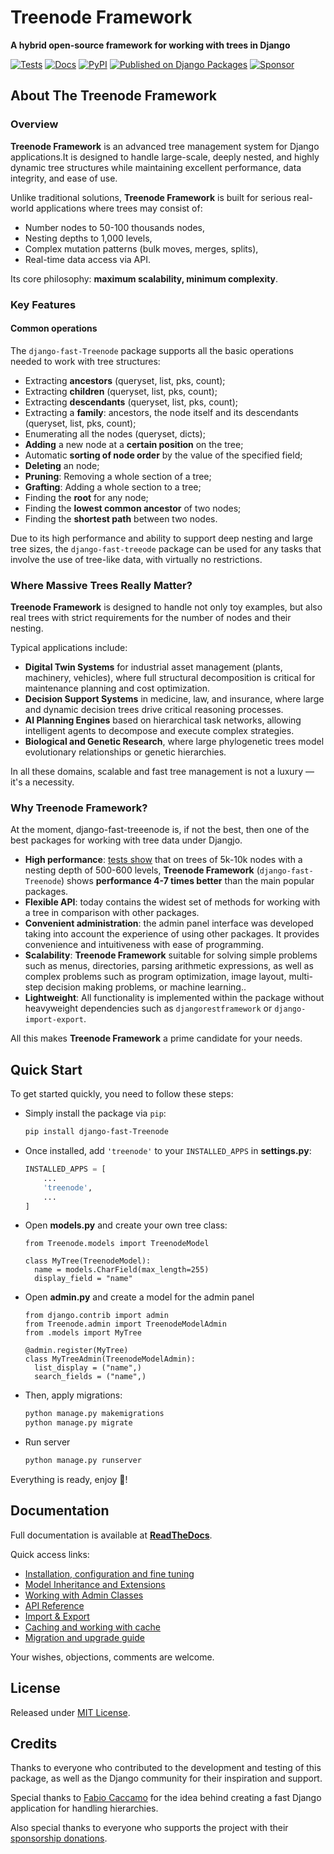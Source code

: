 # Treenode Framework
**A hybrid open-source framework for working with trees in Django**

[![Tests](https://github.com/TimurKady/django-fast-treenode/actions/workflows/test.yaml/badge.svg?branch=main)](https://github.com/TimurKady/django-fast-treenode/actions/workflows/test.yaml)
[![Docs](https://readthedocs.org/projects/django-fast-treenode/badge/?version=latest)](https://django-fast-treenode.readthedocs.io/)
[![PyPI](https://img.shields.io/pypi/v/django-fast-treenode.svg)](https://pypi.org/project/django-fast-Treenode/)
[![Published on Django Packages](https://img.shields.io/badge/Published%20on-Django%20Packages-0c3c26)](https://djangopackages.org/packages/p/django-fast-treenode/)
[![Sponsor](https://img.shields.io/github/sponsors/TimurKady)](https://github.com/sponsors/TimurKady)

## About The Treenode Framework
### Overview

**Treenode Framework** is an advanced tree management system for Django applications.It is designed to handle large-scale, deeply nested, and highly dynamic tree structures while maintaining excellent performance, data integrity, and ease of use.

Unlike traditional solutions, **Treenode Framework** is built for serious real-world applications where trees may consist of:

- Number nodes to 50-100 thousands nodes,
- Nesting depths to 1,000 levels,
- Complex mutation patterns (bulk moves, merges, splits),
- Real-time data access via API.

Its core philosophy: **maximum scalability, minimum complexity**.

### Key Features
#### Common operations
The `django-fast-Treenode` package supports all the basic operations needed to work with tree structures:

- Extracting **ancestors** (queryset, list, pks, count);
- Extracting **children** (queryset, list, pks, count);
- Extracting **descendants** (queryset, list, pks, count);
- Extracting a **family**: ancestors, the node itself and its descendants (queryset, list, pks, count);
- Enumerating all the nodes (queryset, dicts);
- **Adding** a new node at a **certain position** on the tree;
- Automatic **sorting of node order** by the value of the specified field;
- **Deleting** an node;
- **Pruning**: Removing a whole section of a tree;
- **Grafting**: Adding a whole section to a tree;
- Finding the **root** for any node;
- Finding the **lowest common ancestor** of two nodes;
- Finding the **shortest path** between two nodes.

Due to its high performance and ability to support deep nesting and large tree sizes, the `django-fast-treeode` package can be used for any tasks that involve the use of tree-like data, with virtually no restrictions.

### Where Massive Trees Really Matter?

**Treenode Framework** is designed to handle not only toy examples, but also real trees with strict requirements for the number of nodes and their nesting.

Typical applications include:

- **Digital Twin Systems** for industrial asset management (plants, machinery, vehicles), where full structural decomposition is critical for maintenance planning and cost optimization.
- **Decision Support Systems** in medicine, law, and insurance, where large and dynamic decision trees drive critical reasoning processes.
- **AI Planning Engines** based on hierarchical task networks, allowing intelligent agents to decompose and execute complex strategies.
- **Biological and Genetic Research**, where large phylogenetic trees model evolutionary relationships or genetic hierarchies.

In all these domains, scalable and fast tree management is not a luxury — it's a necessity.

### Why Treenode Framework?
At the moment, django-fast-treeenode is, if not the best, then one of the best packages for working with tree data under Djangjo.

- **High performance**: [tests show](docs/about.md#benchmark-tests) that on trees of 5k-10k nodes with a nesting depth of 500-600 levels, **Treenode Framework** (`django-fast-Treenode`) shows **performance 4-7 times better** than the main popular packages.
- **Flexible API**: today contains the widest set of methods for working with a tree in comparison with other packages.
- **Convenient administration**: the admin panel interface was developed taking into account the experience of using other packages. It provides convenience and intuitiveness with ease of programming.
- **Scalability**: **Treenode Framework** suitable for solving simple problems such as menus, directories, parsing arithmetic expressions, as well as complex problems such as program optimization, image layout, multi-step decision making problems, or machine learning..
- **Lightweight**: All functionality is implemented within the package without heavyweight dependencies such as `djangorestframework` or `django-import-export`.

All this makes **Treenode Framework** a prime candidate for your needs.

## Quick Start
To get started quickly, you need to follow these steps:

- Simply install the package via `pip`:
  ```sh
  pip install django-fast-Treenode
  ```
- Once installed, add `'treenode'` to your `INSTALLED_APPS` in **settings.py**:
  ```python {title="settings.py"}
  INSTALLED_APPS = [
      ...
      'treenode',
      ...
  ]
  ```

- Open **models.py** and create your own tree class:
  ```
  from Treenode.models import TreenodeModel

  class MyTree(TreenodeModel):
    name = models.CharField(max_length=255)
    display_field = "name"
  ```

- Open **admin.py** and create a model for the admin panel
  ```
  from django.contrib import admin
  from Treenode.admin import TreenodeModelAdmin
  from .models import MyTree

  @admin.register(MyTree)
  class MyTreeAdmin(TreenodeModelAdmin):
    list_display = ("name",)
    search_fields = ("name",)
  ```

- Then, apply migrations:
  ```sh
  python manage.py makemigrations
  python manage.py migrate
  ```

- Run server
  ```sh
  python manage.py runserver
  ```
Everything is ready, enjoy 🎉!

## Documentation
Full documentation is available at **[ReadTheDocs](https://django-fast-Treenode.readthedocs.io/)**.

Quick access links:
* [Installation, configuration and fine tuning](https://django-fast-Treenode.readthedocs.io/installation/)
* [Model Inheritance and Extensions](https://django-fast-Treenode.readthedocs.io/models/)
* [Working with Admin Classes](https://django-fast-Treenode.readthedocs.io/admin/)
* [API Reference](https://django-fast-Treenode.readthedocs.io/api/)
* [Import & Export](https://django-fast-Treenode.readthedocs.io/import_export/)
* [Caching and working with cache](https://django-fast-Treenode.readthedocs.io/cache/)
* [Migration and upgrade guide](https://django-fast-Treenode.readthedocs.io/migration/)

Your wishes, objections, comments are welcome.

## License
Released under [MIT License](https://github.com/TimurKady/django-fast-Treenode/blob/main/LICENSE).

## Credits
Thanks to everyone who contributed to the development and testing of this package, as well as the Django community for their inspiration and support. 

Special thanks to [Fabio Caccamo](https://github.com/fabiocaccamo) for the idea behind creating a fast Django application for handling hierarchies.

Also special thanks to everyone who supports the project with their [sponsorship donations](https://github.com/sponsors/TimurKady).
